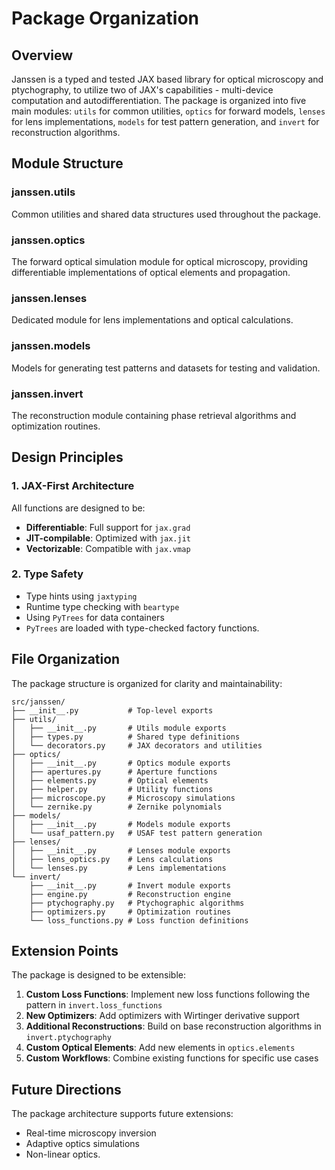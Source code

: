 # Package Organization

## Overview

Janssen is a typed and tested JAX based library for optical microscopy and ptychography, to utilize two of JAX's capabilities - multi-device computation and autodifferentiation. The package is organized into five main modules: `utils` for common utilities, `optics` for forward models, `lenses` for lens implementations, `models` for test pattern generation, and `invert` for reconstruction algorithms.

## Module Structure

### **janssen.utils**

Common utilities and shared data structures used throughout the package.

### **janssen.optics**

The forward optical simulation module for optical microscopy, providing differentiable implementations of optical elements and propagation.

### **janssen.lenses**

Dedicated module for lens implementations and optical calculations.

### **janssen.models**

Models for generating test patterns and datasets for testing and validation.

### **janssen.invert**

The reconstruction module containing phase retrieval algorithms and optimization routines.


## Design Principles

### 1. **JAX-First Architecture**
All functions are designed to be:
- **Differentiable**: Full support for `jax.grad`
- **JIT-compilable**: Optimized with `jax.jit`
- **Vectorizable**: Compatible with `jax.vmap`

### 2. **Type Safety**
- Type hints using `jaxtyping`
- Runtime type checking with `beartype`
- Using `PyTrees` for data containers
- `PyTrees` are loaded with type-checked factory functions.

## File Organization

The package structure is organized for clarity and maintainability:

```
src/janssen/
├── __init__.py           # Top-level exports
├── utils/
│   ├── __init__.py       # Utils module exports
│   ├── types.py          # Shared type definitions
│   └── decorators.py     # JAX decorators and utilities
├── optics/
│   ├── __init__.py       # Optics module exports
│   ├── apertures.py      # Aperture functions
│   ├── elements.py       # Optical elements
│   ├── helper.py         # Utility functions
│   ├── microscope.py     # Microscopy simulations
│   └── zernike.py        # Zernike polynomials
├── models/
│   ├── __init__.py       # Models module exports
│   └── usaf_pattern.py   # USAF test pattern generation
├── lenses/
│   ├── __init__.py       # Lenses module exports
│   ├── lens_optics.py    # Lens calculations
│   └── lenses.py         # Lens implementations
└── invert/
    ├── __init__.py       # Invert module exports
    ├── engine.py         # Reconstruction engine
    ├── ptychography.py   # Ptychographic algorithms
    ├── optimizers.py     # Optimization routines
    └── loss_functions.py # Loss function definitions
```

## Extension Points

The package is designed to be extensible:

1. **Custom Loss Functions**: Implement new loss functions following the pattern in `invert.loss_functions`
2. **New Optimizers**: Add optimizers with Wirtinger derivative support
3. **Additional Reconstructions**: Build on base reconstruction algorithms in `invert.ptychography`
4. **Custom Optical Elements**: Add new elements in `optics.elements`
5. **Custom Workflows**: Combine existing functions for specific use cases

## Future Directions

The package architecture supports future extensions:
- Real-time microscopy inversion
- Adaptive optics simulations
- Non-linear optics.